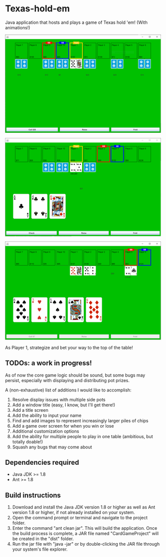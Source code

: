 # Texas-hold-em

Java application that hosts and plays a game of Texas hold 'em! (With animations!)

![sample poker image 1](https://github.com/TNT670/Texas-hold-em/blob/main/sample_images/sample-1.PNG)

![sample poker image 2](https://github.com/TNT670/Texas-hold-em/blob/main/sample_images/sample-2.PNG)

![sample poker image 4](https://github.com/TNT670/Texas-hold-em/blob/main/sample_images/sample-4.PNG)

As Player 1, strategize and bet your way to the top of the table!

## TODOs: a work in progress!

As of now the core game logic should be sound, but some bugs may persist, especially with displaying and distributing pot prizes.

A (non-exhaustive) list of additions I would like to accomplish:

1. Resolve display issues with multiple side pots
2. Add a window title (easy, I know, but I'll get there!)
3. Add a title screen
4. Add the ability to input your name
5. Find and add images to represent increasingly larger piles of chips
6. Add a game over screen for when you win or lose
7. Additional customization options
8. Add the ability for multiple people to play in one table (ambitious, but totally doable!)
9. Squash any bugs that may come about

## Dependencies required

- Java JDK >= 1.8
- Ant >= 1.8

## Build instructions

1. Download and install the Java JDK version 1.8 or higher as well as Ant version 1.8 or higher, if not already installed on your system.
2. Open the command prompt or terminal and navigate to the project folder.
3. Enter the command "ant clean jar". This will build the application. Once the build process is complete, a JAR file named "CardGameProject" will be created in the "dist" folder.
4. Run the jar file with "java -jar" or by double-clicking the JAR file through your system's file explorer.
